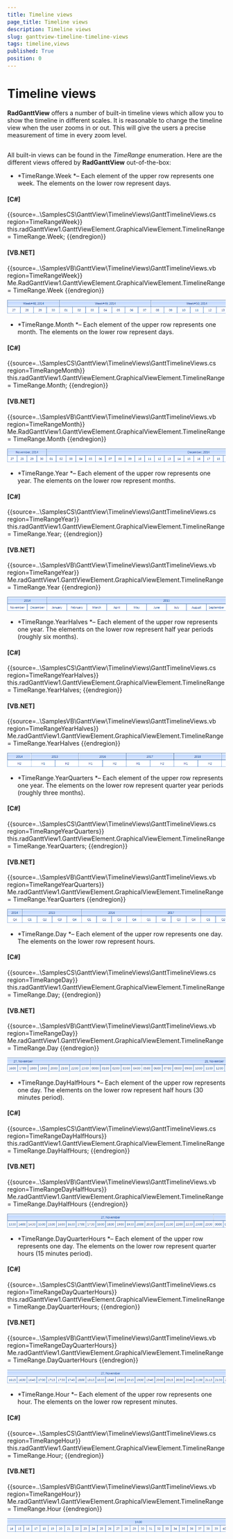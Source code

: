 ```yaml
---
title: Timeline views
page_title: Timeline views
description: Timeline views
slug: ganttview-timeline-timeline-views
tags: timeline,views
published: True
position: 0
---
```


# Timeline views



__RadGanttView__ offers a number of built-in timeline views which allow you to show the timeline in different scales.
      It is reasonable to change the timeline view when the user zooms in or out. This will give the users a precise measurement
      of time in every zoom level. 

## 

All built-in views can be found in the *TimeRange* enumeration. Here are the different views offered by
          __RadGanttView__ out-of-the-box:
        

* *TimeRange.Week *– Each element of the upper row represents one week. The elements on the lower row represent days.
            

#### __[C#]__

{{source=..\SamplesCS\GanttView\TimelineViews\GanttTimelineViews.cs region=TimeRangeWeek}}
	            this.radGanttView1.GanttViewElement.GraphicalViewElement.TimelineRange = TimeRange.Week;
	{{endregion}}



#### __[VB.NET]__

{{source=..\SamplesVB\GanttView\TimelineViews\GanttTimelineViews.vb region=TimeRangeWeek}}
	        Me.RadGanttView1.GanttViewElement.GraphicalViewElement.TimelineRange = TimeRange.Week
	{{endregion}}

![ganttview-timeline-timeline-views 001](images/ganttview-timeline-timeline-views001.png)

* *TimeRange.Month *– Each element of the upper row represents one month. The elements on the lower row represent days.

#### __[C#]__

{{source=..\SamplesCS\GanttView\TimelineViews\GanttTimelineViews.cs region=TimeRangeMonth}}
	            this.radGanttView1.GanttViewElement.GraphicalViewElement.TimelineRange = TimeRange.Month;
	{{endregion}}



#### __[VB.NET]__

{{source=..\SamplesVB\GanttView\TimelineViews\GanttTimelineViews.vb region=TimeRangeMonth}}
	        Me.RadGanttView1.GanttViewElement.GraphicalViewElement.TimelineRange = TimeRange.Month
	{{endregion}}

![ganttview-timeline-timeline-views 002](images/ganttview-timeline-timeline-views002.png)

* *TimeRange.Year *– Each element of the upper row represents one year. The elements on the lower row represent months.
            

#### __[C#]__

{{source=..\SamplesCS\GanttView\TimelineViews\GanttTimelineViews.cs region=TimeRangeYear}}
	            this.radGanttView1.GanttViewElement.GraphicalViewElement.TimelineRange = TimeRange.Year;
	{{endregion}}



#### __[VB.NET]__

{{source=..\SamplesVB\GanttView\TimelineViews\GanttTimelineViews.vb region=TimeRangeYear}}
	        Me.radGanttView1.GanttViewElement.GraphicalViewElement.TimelineRange = TimeRange.Year
	{{endregion}}

![ganttview-timeline-timeline-views 003](images/ganttview-timeline-timeline-views003.png)

* *TimeRange.YearHalves *– Each element of the upper row represents one year. The elements on the lower row represent half year periods (roughly six months).
            

#### __[C#]__

{{source=..\SamplesCS\GanttView\TimelineViews\GanttTimelineViews.cs region=TimeRangeYearHalves}}
	            this.radGanttView1.GanttViewElement.GraphicalViewElement.TimelineRange = TimeRange.YearHalves;
	{{endregion}}



#### __[VB.NET]__

{{source=..\SamplesVB\GanttView\TimelineViews\GanttTimelineViews.vb region=TimeRangeYearHalves}}
	        Me.radGanttView1.GanttViewElement.GraphicalViewElement.TimelineRange = TimeRange.YearHalves
	{{endregion}}

![ganttview-timeline-timeline-views 004](images/ganttview-timeline-timeline-views004.png)

* *TimeRange.YearQuarters *– Each element of the upper row represents one year. The elements on the lower row represent quarter year periods (roughly three months).
            

#### __[C#]__

{{source=..\SamplesCS\GanttView\TimelineViews\GanttTimelineViews.cs region=TimeRangeYearQuarters}}
	            this.radGanttView1.GanttViewElement.GraphicalViewElement.TimelineRange = TimeRange.YearQuarters;
	{{endregion}}



#### __[VB.NET]__

{{source=..\SamplesVB\GanttView\TimelineViews\GanttTimelineViews.vb region=TimeRangeYearQuarters}}
	        Me.radGanttView1.GanttViewElement.GraphicalViewElement.TimelineRange = TimeRange.YearQuarters
	{{endregion}}

![ganttview-timeline-timeline-views 005](images/ganttview-timeline-timeline-views005.png)

* *TimeRange.Day *– Each element of the upper row represents one day. The elements on the lower row represent hours.
            

#### __[C#]__

{{source=..\SamplesCS\GanttView\TimelineViews\GanttTimelineViews.cs region=TimeRangeDay}}
	            this.radGanttView1.GanttViewElement.GraphicalViewElement.TimelineRange = TimeRange.Day;
	{{endregion}}



#### __[VB.NET]__

{{source=..\SamplesVB\GanttView\TimelineViews\GanttTimelineViews.vb region=TimeRangeDay}}
	        Me.radGanttView1.GanttViewElement.GraphicalViewElement.TimelineRange = TimeRange.Day
	{{endregion}}

![ganttview-timeline-timeline-views 006](images/ganttview-timeline-timeline-views006.png)

* *TimeRange.DayHalfHours *– Each element of the upper row represents one day. The elements on the lower row represent half hours (30 minutes period).
            

#### __[C#]__

{{source=..\SamplesCS\GanttView\TimelineViews\GanttTimelineViews.cs region=TimeRangeDayHalfHours}}
	            this.radGanttView1.GanttViewElement.GraphicalViewElement.TimelineRange = TimeRange.DayHalfHours;
	{{endregion}}



#### __[VB.NET]__

{{source=..\SamplesVB\GanttView\TimelineViews\GanttTimelineViews.vb region=TimeRangeDayHalfHours}}
	        Me.radGanttView1.GanttViewElement.GraphicalViewElement.TimelineRange = TimeRange.DayHalfHours
	{{endregion}}

![ganttview-timeline-timeline-views 007](images/ganttview-timeline-timeline-views007.png)

* *TimeRange.DayQuarterHours *– Each element of the upper row represents one day. The elements on the lower row represent quarter hours (15 minutes period).
            

#### __[C#]__

{{source=..\SamplesCS\GanttView\TimelineViews\GanttTimelineViews.cs region=TimeRangeDayQuarterHours}}
	            this.radGanttView1.GanttViewElement.GraphicalViewElement.TimelineRange = TimeRange.DayQuarterHours;
	{{endregion}}



#### __[VB.NET]__

{{source=..\SamplesVB\GanttView\TimelineViews\GanttTimelineViews.vb region=TimeRangeDayQuarterHours}}
	        Me.radGanttView1.GanttViewElement.GraphicalViewElement.TimelineRange = TimeRange.DayQuarterHours
	{{endregion}}

![ganttview-timeline-timeline-views 008](images/ganttview-timeline-timeline-views008.png)

* *TimeRange.Hour *– Each element of the upper row represents one hour. The elements on the lower row represent minutes.
            

#### __[C#]__

{{source=..\SamplesCS\GanttView\TimelineViews\GanttTimelineViews.cs region=TimeRangeHour}}
	            this.radGanttView1.GanttViewElement.GraphicalViewElement.TimelineRange = TimeRange.Hour;
	{{endregion}}



#### __[VB.NET]__

{{source=..\SamplesVB\GanttView\TimelineViews\GanttTimelineViews.vb region=TimeRangeHour}}
	        Me.radGanttView1.GanttViewElement.GraphicalViewElement.TimelineRange = TimeRange.Hour
	{{endregion}}

![ganttview-timeline-timeline-views 009](images/ganttview-timeline-timeline-views009.png)
